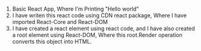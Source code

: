 1. Basic React App, Where I'm Printing "Hello world"
2. I have writen this react code using CDN react package, Where I have imported React-Core and React-DOM
3. I have created a react element using react code, and I have also created a root element using React-DOM, Where this root.Render operation converts this object into HTML.
